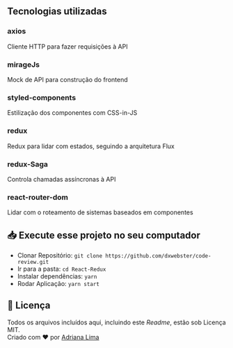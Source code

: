 ## Tecnologias utilizadas

### axios
Cliente HTTP para fazer requisições à API

### mirageJs
Mock de API para construção do frontend

### styled-components
Estilização dos componentes com CSS-in-JS

### redux 
Redux para lidar com estados, seguindo a arquitetura Flux

### redux-Saga
Controla chamadas assíncronas à API

### react-router-dom
Lidar com o roteamento de sistemas baseados em componentes


## 📥 Execute esse projeto no seu computador

- Clonar Repositório: `git clone https://github.com/dxwebster/code-review.git`
- Ir para a pasta: `cd React-Redux`
- Instalar dependências: `yarn`
- Rodar Aplicação: `yarn start`

## 📕 Licença

Todos os arquivos incluídos aqui, incluindo este _Readme_, estão sob Licença MIT.<br>
Criado com ❤ por [Adriana Lima](https://github.com/dxwebster)
